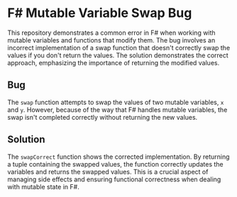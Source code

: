 # F# Mutable Variable Swap Bug

This repository demonstrates a common error in F# when working with mutable variables and functions that modify them.  The bug involves an incorrect implementation of a swap function that doesn't correctly swap the values if you don't return the values. The solution demonstrates the correct approach, emphasizing the importance of returning the modified values.

## Bug
The `swap` function attempts to swap the values of two mutable variables, `x` and `y`.  However, because of the way that F# handles mutable variables, the swap isn't completed correctly without returning the new values. 

## Solution
The `swapCorrect` function shows the corrected implementation. By returning a tuple containing the swapped values, the function correctly updates the variables and returns the swapped values. This is a crucial aspect of managing side effects and ensuring functional correctness when dealing with mutable state in F#.
